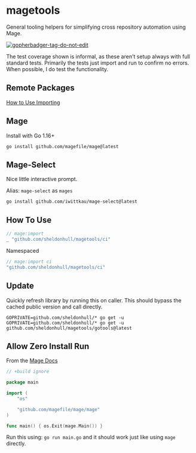 # magetools

General tooling helpers for simplifying cross repository automation using Mage.

<a href='https://github.com/jpoles1/gopherbadger' target='_blank'>![gopherbadger-tag-do-not-edit](https://img.shields.io/badge/Go%20Coverage-100%25-brightgreen.svg?longCache=true&style=flat)</a>

The test coverage shown is informal, as these aren't setup always with full standard tests.
Primarily the tests just import and run to confirm no errors.
When possible, I do test the functionality.

## Remote Packages

[How to Use Importing](https://magefile.org/importing/)

## Mage

Install with Go 1.16+

```shell
go install github.com/magefile/mage@latest
```

## Mage-Select

Nice little interactive prompt.

Alias: `mage-select` as `mages`

```shell
go install github.com/iwittkau/mage-select@latest
```

## How To Use

```go
// mage:import
_ "github.com/sheldonhull/magetools/ci"
```

Namespaced

```go
// mage:import ci
"github.com/sheldonhull/magetools/ci"
```

## Update

Quickly refresh library by running this on caller.
This should bypass the cached public version and call directly.

```shell
GOPRIVATE=github.com/sheldonhull/* go get -u
GOPRIVATE=github.com/sheldonhull/* go get -u github.com/sheldonhull/magetools/gotools@latest
```

## Allow Zero Install Run

From the [Mage Docs]

```go
// +build ignore

package main

import (
	"os"

	"github.com/magefile/mage/mage"
)

func main() { os.Exit(mage.Main()) }
```

Run this using: `go run main.go` and it should work just like using `mage` directly.

[Mage Docs]: https://magefile.org/zeroinstall
